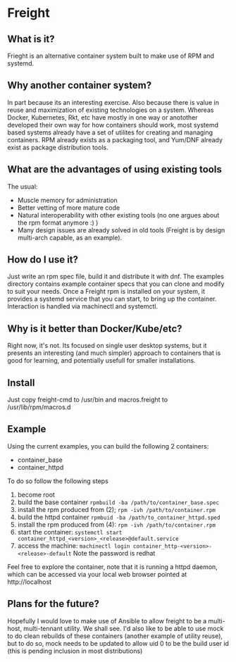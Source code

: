 # Freight

## What is it?
Frieght is an alternative container system built to make use of RPM and systemd.  


## Why another container system?
In part because its an interesting exercise.  Also because there is value in
reuse and maximization of existing technologies on a system.  Whereas Docker,
Kubernetes, Rkt, etc have mostly in one way or anotother developed their own way
for how containers should work, most systemd based systems already have a set of
utilites for creating and managing containers. RPM already exists as a packaging
tool, and Yum/DNF already exist as package distribution tools.

## What are the advantages of using existing tools
The usual:
* Muscle memory for administration
* Better vetting of more mature code
* Natural interoperability with other existing tools (no one argues about the
  rpm format anymore :) )
* Many design issues are already solved in old tools (Freight is by design
  multi-arch capable, as an example).

## How do I use it?
Just write an rpm spec file, build it and distribute it with dnf.  The examples
directory contains example container specs that you can clone and modify to
suit your needs.  Once a Freight rpm is installed on your system, it provides a
systemd service that you can start, to bring up the container.  Interaction is
handled via machinectl and systemctl.

## Why is it better than Docker/Kube/etc?
Right now, it's not. Its focused on single user desktop systems, but it
presents an interesting (and much simpler) approach to containers that is good
for learning, and potentially usefull for smaller installations.


## Install
Just copy freight-cmd to /usr/bin and macros.freight to /usr/lib/rpm/macros.d

## Example
Using the current examples, you can build the following 2 containers:
* container_base
* container_httpd

To do so follow the following steps
1) become root
2) build the base container `rpmbuild -ba /path/to/container_base.spec`
3) install the rpm produced from (2); `rpm -ivh /path/to/container.rpm`
4) build the httpd container `rpmbuid -ba /path/to_container_httpd.sped`
5) install the rpm produced from (4): `rpm -ivh /path/to/container.rpm`
6) start the container:
`systemctl start container_httpd_<version>_<release>@default.service`
7) access the machine:
`machinectl login container_http-<version>-<release>-default`
Note the password is redhat

Feel free to explore the container, note that it is running a httpd daemon,
which can be accessed via your local web browser pointed at http://localhost


## Plans for the future?
Hopefully I would love to make use of Ansible to allow freight to be a
multi-host, multi-tennant utility.  We shall see.  I'd also like to be able to
use mock to do clean rebuilds of these containers (another example of utility
reuse), but to do so, mock needs to be updated to allow uid 0 to be the build
user id (this is pending inclusion in most distributions)

